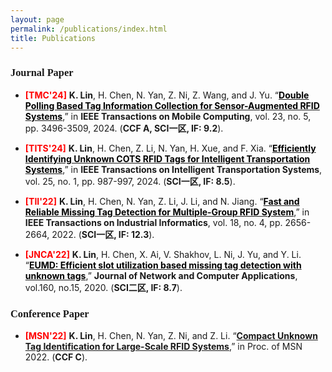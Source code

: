 ```yaml
---
layout: page
permalink: /publications/index.html
title: Publications
---
```



<h3><font face="新罗马">Journal Paper</font></h3>

- **<font color= red>[TMC'24]</font>** **K. Lin**, H. Chen, N. Yan, Z. Ni, Z. Wang, and J. Yu. “[**<font color= BLACK>Double Polling Based Tag Information Collection for Sensor-Augmented RFID Systems</font>**](https://ieeexplore.ieee.org/document/10129835/),” in **IEEE Transactions on Mobile Computing**, vol. 23, no. 5, pp. 3496-3509, 2024. (**CCF A, SCI一区, IF: 9.2**).
  
- **<font color= red>[TITS'24]</font>** **K. Lin**, H. Chen, Z. Li, N. Yan, H. Xue, and F. Xia. “[**<font color= BLACK>Efficiently Identifying Unknown COTS RFID Tags for Intelligent Transportation Systems</font>**](https://ieeexplore.ieee.org/document/10171830),” in **IEEE Transactions on Intelligent Transportation Systems**, vol. 25, no. 1, pp. 987-997, 2024. (**SCI一区,  IF: 8.5**).

- **<font color= red>[TII'22]</font>** **K. Lin**, H. Chen, N. Yan, Z. Li, J. Li, and N. Jiang. “[**<font color= BLACK>Fast and Reliable Missing Tag Detection for Multiple-Group RFID System</font>**](https://ieeexplore.ieee.org/document/9354021),” in **IEEE Transactions on Industrial Informatics**, vol. 18, no. 4, pp. 2656-2664, 2022. (**SCI一区, IF: 12.3**).

- **<font color= red>[JNCA'22]</font>** **K. Lin**, H. Chen, X. Ai, V. Shakhov, L. Ni, J. Yu, and Y. Li. “[**<font color= BLACK>EUMD: Efficient slot utilization based missing tag detection with unknown tags</font>**](https://www.sciencedirect.com/science/article/abs/pii/S1084804520301144),” **Journal of Network and Computer Applications**, vol.160, no.15, 2020. (**SCI二区, IF: 8.7**).

<h3><font face="新罗马">Conference Paper</font></h3>

- **<font color= red>[MSN'22]</font>** **K. Lin**,  H. Chen, N. Yan, Z. Ni, and Z. Li. “[**Compact Unknown Tag Identification for Large-Scale RFID Systems**](https://ieeexplore.ieee.org/document/10076567),” in Proc. of MSN 2022. (**CCF C**).
